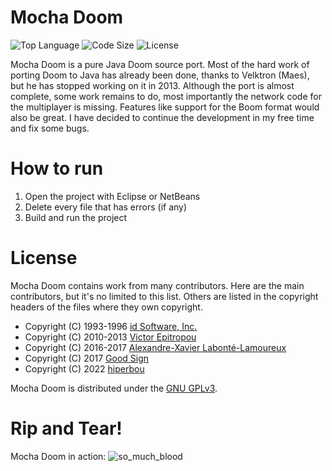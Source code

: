 # Mocha Doom

![Top Language](https://img.shields.io/github/languages/top/axdoomer/mochadoom.svg?style=flat)
![Code Size](https://img.shields.io/github/languages/code-size/axdoomer/mochadoom.svg?style=flat)
![License](https://img.shields.io/github/license/axdoomer/mochadoom.svg?style=flat&logo=gnu)

Mocha Doom is a pure Java Doom source port. Most of the hard work of porting Doom to Java has already been done, thanks to Velktron (Maes), but he has stopped working on it in 2013. Although the port is almost complete, some work remains to do, most importantly the network code for the multiplayer is missing. Features like support for the Boom format would also be great. I have decided to continue the development in my free time and fix some bugs.

# How to run

1. Open the project with Eclipse or NetBeans
2. Delete every file that has errors (if any)
3. Build and run the project

# License

Mocha Doom contains work from many contributors. Here are the main contributors, but it's no limited to this list. Others are listed in the copyright headers of the files where they own copyright.

- Copyright (C) 1993-1996  [id Software, Inc.](http://www.idsoftware.com/)
- Copyright (C) 2010-2013  [Victor Epitropou](https://sourceforge.net/projects/mochadoom/)
- Copyright (C) 2016-2017  [Alexandre-Xavier Labonté-Lamoureux](https://github.com/AXDOOMER/)
- Copyright (C) 2017  [Good Sign](https://github.com/GoodSign2017)
- Copyright (C) 2022  [hiperbou](https://github.com/hiperbou)

Mocha Doom is distributed under the [GNU GPLv3](https://www.gnu.org/licenses/gpl-3.0.en.html).

# Rip and Tear!

Mocha Doom in action:
![so_much_blood](https://cloud.githubusercontent.com/assets/6194072/18658610/94a326c2-7ed2-11e6-98af-4ed4c8b28510.png)
